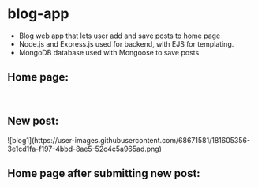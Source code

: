 # blog-app

<ul>
  <li>Blog web app that lets user add and save posts to home page</li>
  <li>Node.js and Express.js used for backend, with EJS for templating.</li>
  <li>MongoDB database used with Mongoose to save posts</li>
</ul>

<h2>Home page:</h2>

<br>

<h2>New post:</h2>
![blog1](https://user-images.githubusercontent.com/68671581/181605356-3e1cd1fa-f197-4bbd-8ae5-52c4c5a965ad.png)


<br>

<h2>Home page after submitting new post:</h2>

